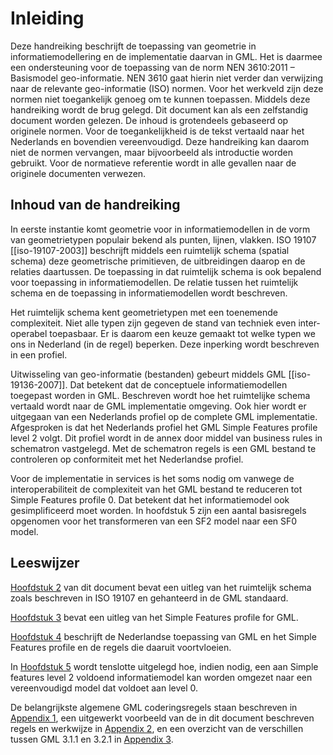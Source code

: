 
# Inleiding
Deze handreiking beschrijft de toepassing van geometrie in informatiemodellering en de
implementatie daarvan in GML. Het is daarmee een ondersteuning voor de toepassing van de
norm NEN 3610:2011 – Basismodel geo-informatie. NEN 3610 gaat hierin niet verder dan
verwijzing naar de relevante geo-informatie (ISO) normen. Voor het werkveld zijn deze normen
niet toegankelijk genoeg om te kunnen toepassen. Middels deze handreiking wordt de brug
gelegd. Dit document kan als een zelfstandig document worden gelezen. De inhoud is
grotendeels gebaseerd op originele normen. Voor de toegankelijkheid is de tekst vertaald naar
het Nederlands en bovendien vereenvoudigd. Deze handreiking kan daarom niet de normen
vervangen, maar bijvoorbeeld als introductie worden gebruikt. Voor de normatieve referentie
wordt in alle gevallen naar de originele documenten verwezen. 

## Inhoud van de handreiking
In eerste instantie komt geometrie voor in informatiemodellen in de vorm van geometrietypen populair
bekend als punten, lijnen, vlakken. ISO 19107 [[iso-19107-2003]] beschrijft middels een ruimtelijk schema (spatial schema)
deze geometrische primitieven, de uitbreidingen daarop en de relaties daartussen. De toepassing in dat
ruimtelijk schema is ook bepalend voor toepassing in informatiemodellen. De relatie tussen het ruimtelijk
schema en de toepassing in informatiemodellen wordt beschreven.

Het ruimtelijk schema kent geometrietypen met een toenemende complexiteit. Niet alle typen zijn
gegeven de stand van techniek even inter-operabel toepasbaar. Er is daarom een keuze gemaakt tot
welke typen we ons in Nederland (in de regel) beperken. Deze inperking wordt beschreven in een profiel.

Uitwisseling van geo-informatie (bestanden) gebeurt middels GML [[iso-19136-2007]]. Dat betekent dat de conceptuele
informatiemodellen toegepast worden in GML. Beschreven wordt hoe het ruimtelijke schema vertaald
wordt naar de GML implementatie omgeving. Ook hier wordt er uitgegaan van een Nederlands profiel op
de complete GML implementatie. Afgesproken is dat het Nederlands profiel het GML Simple Features
profile level 2 volgt. Dit profiel wordt in de annex door middel van business rules in schematron
vastgelegd. Met de schematron regels is een GML bestand te controleren op conformiteit met het
Nederlandse profiel.

Voor de implementatie in services is het soms nodig om vanwege de interoperabiliteit de complexiteit van
het GML bestand te reduceren tot Simple Features profile 0. Dat betekent dat het informatiemodel ook
gesimplificeerd moet worden. In hoofdstuk 5 zijn een aantal basisregels opgenomen voor het
transformeren van een SF2 model naar een SF0 model.

## Leeswijzer
[Hoofdstuk 2](#model) van dit document bevat een uitleg van het ruimtelijk schema zoals beschreven in ISO 19107
en gehanteerd in de GML standaard.

[Hoofdstuk 3](#gml) bevat een uitleg van het Simple Features profile for GML.

[Hoofdstuk 4](?) beschrijft de Nederlandse toepassing van GML en het Simple Features profile en de regels die
daaruit voortvloeien.

In [Hoofdstuk 5](#sf2tosf0) wordt tenslotte uitgelegd hoe, indien nodig, een aan Simple features level 2 voldoend
informatiemodel kan worden omgezet naar een vereenvoudigd model dat voldoet aan level 0.

De belangrijkste algemene GML coderingsregels staan beschreven in [Appendix 1](?), een uitgewerkt
voorbeeld van de in dit document beschreven regels en werkwijze in [Appendix 2](?), en een overzicht van de
verschillen tussen GML 3.1.1 en 3.2.1 in [Appendix 3](?).